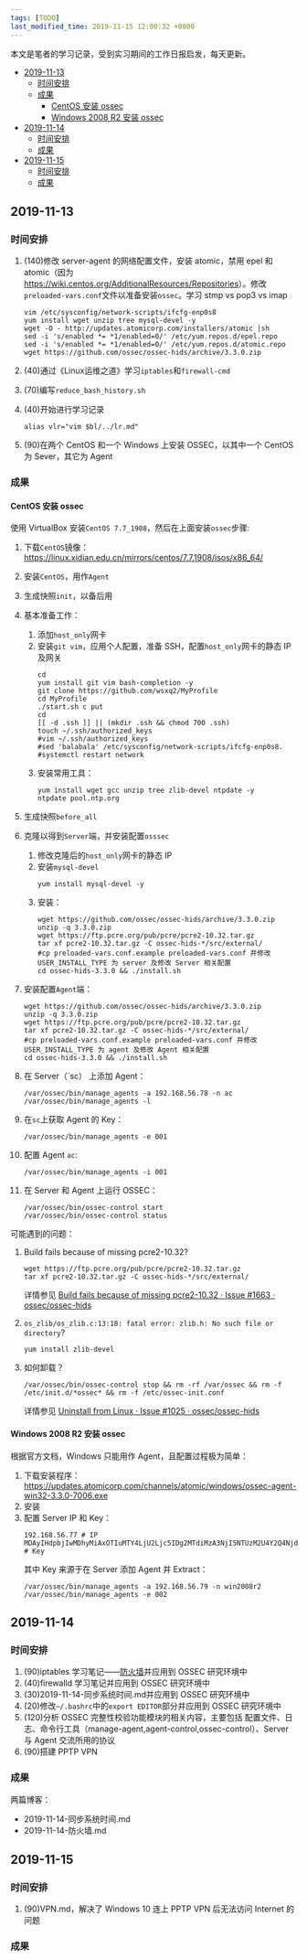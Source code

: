 ```yaml
---
tags: [TODO]
last_modified_time: 2019-11-15 12:00:32 +0800
---
```


本文是笔者的学习记录，受到实习期间的工作日报启发，每天更新。

<p id="markdown-toc"></p>
<!-- vim-markdown-toc GFM -->

* [2019-11-13](#2019-11-13)
  * [时间安排](#时间安排)
  * [成果](#成果)
    * [CentOS 安装 ossec](#centos-安装-ossec)
    * [Windows 2008 R2 安装 ossec](#windows-2008-r2-安装-ossec)
* [2019-11-14](#2019-11-14)
  * [时间安排](#时间安排-1)
  * [成果](#成果-1)
* [2019-11-15](#2019-11-15)
  * [时间安排](#时间安排-2)
  * [成果](#成果-2)

<!-- vim-markdown-toc -->

## 2019-11-13
### 时间安排
1. (140)修改 server-agent 的网络配置文件，安装 atomic，禁用 epel 和 atomic（因为<https://wiki.centos.org/AdditionalResources/Repositories>）。修改`preloaded-vars.conf`文件以准备安装`ossec`。学习 stmp vs pop3 vs imap
   ```
   vim /etc/sysconfig/network-scripts/ifcfg-enp0s8
   yum install wget unzip tree mysql-devel -y
   wget -O - http://updates.atomicorp.com/installers/atomic |sh
   sed -i 's/enabled *= *1/enabled=0/' /etc/yum.repos.d/epel.repo
   sed -i 's/enabled *= *1/enabled=0/' /etc/yum.repos.d/atomic.repo
   wget https://github.com/ossec/ossec-hids/archive/3.3.0.zip
   ```
    
1. (40)通过《Linux运维之道》学习`iptables`和`firewall-cmd`
1. (70)编写`reduce_bash_history.sh`
1. (40)开始进行学习记录
   ```
   alias vlr="vim $bl/../lr.md"
   ```
1. (90)在两个 CentOS 和一个 Windows 上安装 OSSEC，以其中一个 CentOS 为 Sever，其它为 Agent

### 成果
#### CentOS 安装 ossec
使用 VirtualBox 安装`CentOS 7.7_1908`，然后在上面安装`ossec`步骤:
1. 下载`CentOS`镜像：<https://linux.xidian.edu.cn/mirrors/centos/7.7.1908/isos/x86_64/>
1. 安装`CentOS`，用作`Agent`
1. 生成快照`init`，以备后用
1. 基本准备工作：
   1. 添加`host_only`网卡
   2. 安装`git vim`，应用个人配置，准备 SSH，配置`host_only`网卡的静态 IP 及网关
      ```
      cd
      yum install git vim bash-completion -y
      git clone https://github.com/wsxq2/MyProfile
      cd MyProfile
      ./start.sh c put
      cd
      [[ -d .ssh ]] || (mkdir .ssh && chmod 700 .ssh)
      touch ~/.ssh/authorized_keys
      #vim ~/.ssh/authorized_keys
      #sed 'balabala' /etc/sysconfig/network-scripts/ifcfg-enp0s8.
      #systemctl restart network
      ```
   3. 安装常用工具：
      ```
      yum install wget gcc unzip tree zlib-devel ntpdate -y
      ntpdate pool.ntp.org
      ```
1. 生成快照`before_all`
1. 克隆以得到`Server`端，并安装配置`osssec`
   1. 修改克隆后的`host_only`网卡的静态 IP
   2. 安装`mysql-devel`
      ```
      yum install mysql-devel -y
      ```
   3. 安装：
      ```
      wget https://github.com/ossec/ossec-hids/archive/3.3.0.zip
      unzip -q 3.3.0.zip
      wget https://ftp.pcre.org/pub/pcre/pcre2-10.32.tar.gz
      tar xf pcre2-10.32.tar.gz -C ossec-hids-*/src/external/
      #cp preloaded-vars.conf.example preloaded-vars.conf 并修改 USER_INSTALL_TYPE 为 server 及修改 Server 相关配置
      cd ossec-hids-3.3.0 && ./install.sh
      ```
1. 安装配置`Agent`端：
   ```
   wget https://github.com/ossec/ossec-hids/archive/3.3.0.zip
   unzip -q 3.3.0.zip
   wget https://ftp.pcre.org/pub/pcre/pcre2-10.32.tar.gz
   tar xf pcre2-10.32.tar.gz -C ossec-hids-*/src/external/
   #cp preloaded-vars.conf.example preloaded-vars.conf 并修改 USER_INSTALL_TYPE 为 agent 及修改 Agent 相关配置
   cd ossec-hids-3.3.0 && ./install.sh
   ```

1. 在 Server（`sc） 上添加 Agent：
   ```
   /var/ossec/bin/manage_agents -a 192.168.56.78 -n ac
   /var/ossec/bin/manage_agents -l
   ```

1. 在`sc`上获取 Agent 的 Key：
   ```
   /var/ossec/bin/manage_agents -e 001
   ```

1. 配置 Agent `ac`:
   ```
   /var/ossec/bin/manage_agents -i 001
   ```
   
1. 在 Server 和 Agent 上运行 OSSEC：
   ```
   /var/ossec/bin/ossec-control start
   /var/ossec/bin/ossec-control status
   ```
   
可能遇到的问题：
1. Build fails because of missing pcre2-10.32?
   ```
   wget https://ftp.pcre.org/pub/pcre/pcre2-10.32.tar.gz
   tar xf pcre2-10.32.tar.gz -C ossec-hids-*/src/external/
   ```
   
   详情参见 [Build fails because of missing pcre2-10.32 · Issue #1663 · ossec/ossec-hids](https://github.com/ossec/ossec-hids/issues/1663)
   
1. `os_zlib/os_zlib.c:13:18: fatal error: zlib.h: No such file or directory`?
   ```
   yum install zlib-devel
   ```
   
1. 如何卸载？
   ```
   /var/ossec/bin/ossec-control stop && rm -rf /var/ossec && rm -f /etc/init.d/*ossec* && rm -f /etc/ossec-init.conf
   ```
   详情参见 [Uninstall from Linux · Issue #1025 · ossec/ossec-hids](https://github.com/ossec/ossec-hids/issues/1025)

#### Windows 2008 R2 安装 ossec
根据官方文档，Windows 只能用作 Agent，且配置过程极为简单：
1. 下载安装程序：<https://updates.atomicorp.com/channels/atomic/windows/ossec-agent-win32-3.3.0-7006.exe>
2. 安装
3. 配置 Server IP 和 Key：
   ```
   192.168.56.77 # IP
   MDAyIHdpbjIwMDhyMiAxOTIuMTY4LjU2Ljc5IDg2MTdiMzA3NjI5NTUzM2U4Y2Q4NjdjMTQ4MGRiYmM3OTk1MDEzMDAzZTMxYzMzZmM3Mzg5ZTdhNmI0ZWZhYzg= # Key
   ```
   其中 Key 来源于在 Server 添加 Agent 并 Extract：
   ```
   /var/ossec/bin/manage_agents -a 192.168.56.79 -n win2008r2
   /var/ossec/bin/manage_agents -e 002
   ```
   
## 2019-11-14
### 时间安排
1. (90)iptables 学习笔记——[防火墙](https://wsxq2.55555.io/blog/2019/11/14/防火墙)并应用到 OSSEC 研究环境中
1. (40)firewalld 学习笔记并应用到 OSSEC 研究环境中
1. (30)2019-11-14-同步系统时间.md并应用到 OSSEC 研究环境中
1. (20)修改`~/.bashrc`中的`export EDITOR`部分并应用到 OSSEC 研究环境中
1. (120)分析 OSSEC 完整性校验功能模块的相关内容，主要包括 配置文件、日志、命令行工具（manage-agent,agent-control,ossec-control）、Server 与 Agent 交流所用的协议
1. (90)搭建 PPTP VPN

### 成果
两篇博客：
* 2019-11-14-同步系统时间.md
* 2019-11-14-防火墙.md

## 2019-11-15
### 时间安排
1. (90)VPN.md，解决了 Windows 10 连上 PPTP VPN 后无法访问 Internet 的问题

### 成果
